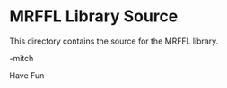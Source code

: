 # MRFFL Library Source

This directory contains the source for the MRFFL library.

-mitch

Have Fun
